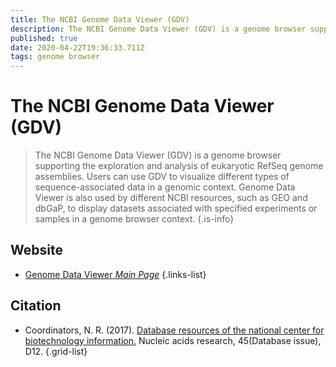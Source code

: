 ```yaml
---
title: The NCBI Genome Data Viewer (GDV)
description: The NCBI Genome Data Viewer (GDV) is a genome browser supporting the exploration and analysis of eukaryotic RefSeq genome assemblies.
published: true
date: 2020-04-22T19:36:33.711Z
tags: genome browser
---
```


# The NCBI Genome Data Viewer (GDV)

> The NCBI Genome Data Viewer (GDV) is a genome browser supporting the exploration and analysis of eukaryotic RefSeq genome assemblies. Users can use GDV to visualize different types of sequence-associated data in a genomic context. Genome Data Viewer is also used by different NCBI resources, such as GEO and dbGaP, to display datasets associated with specified experiments or samples in a genome browser context.
{.is-info}



## Website

- [Genome Data Viewer *Main Page*](https://www.ncbi.nlm.nih.gov/genome/gdv/)
{.links-list}

## Citation

- Coordinators, N. R. (2017). [Database resources of the national center for biotechnology information.](https://www.ncbi.nlm.nih.gov/pmc/articles/PMC5210554/) Nucleic acids research, 45(Database issue), D12.
{.grid-list}